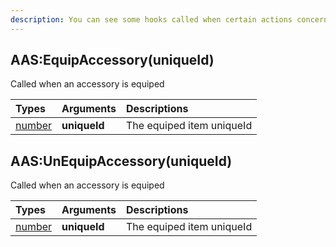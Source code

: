 ```yaml
---
description: You can see some hooks called when certain actions concerning the accessories are completed
---
```


## AAS:EquipAccessory(uniqueId)
Called when an accessory is equiped

| Types | Arguments | Descriptions |
| :--- | :--- | :--- |
| [number](https://www.lua.org/pil/2.3.html) | **uniqueId** | The equiped item uniqueId |

## AAS:UnEquipAccessory(uniqueId)
Called when an accessory is equiped

| Types | Arguments | Descriptions |
| :--- | :--- | :--- |
| [number](https://www.lua.org/pil/2.3.html) | **uniqueId** | The equiped item uniqueId |